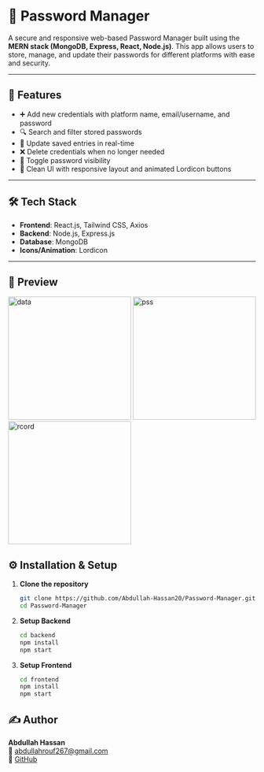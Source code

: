 # 🔐 Password Manager

A secure and responsive web-based Password Manager built using the **MERN stack (MongoDB, Express, React, Node.js)**. This app allows users to store, manage, and update their passwords for different platforms with ease and security.

---

## 🚀 Features

- ➕ Add new credentials with platform name, email/username, and password
- 🔍 Search and filter stored passwords
- 📝 Update saved entries in real-time
- ❌ Delete credentials when no longer needed
- 👀 Toggle password visibility
- 🎨 Clean UI with responsive layout and animated Lordicon buttons

---

## 🛠️ Tech Stack

- **Frontend**: React.js, Tailwind CSS, Axios
- **Backend**: Node.js, Express.js
- **Database**: MongoDB
- **Icons/Animation**: Lordicon

---

## 📸 Preview
<img width="250" alt="data" src="https://github.com/user-attachments/assets/747d2122-afdb-4878-872e-9befe548efd8" />
<img width="250" alt="pss" src="https://github.com/user-attachments/assets/7b6ff1a3-169a-4128-b1d9-e9276af3b65f" />
<img width="250" alt="rcord" src="https://github.com/user-attachments/assets/67cd6dce-1593-450a-b661-9c096d98f8db" />


## ⚙️ Installation & Setup

1. **Clone the repository**
   ```bash
   git clone https://github.com/Abdullah-Hassan20/Password-Manager.git
   cd Password-Manager

2. **Setup Backend**
   ```bash
   cd backend
   npm install
   npm start

4. **Setup Frontend**
   ```bash
   cd frontend
   npm install
   npm start

## ✍️ Author

**Abdullah Hassan**  
📧 abdullahrouf267@gmail.com  
🔗 [GitHub](https://github.com/Abdullah-Hassan20)

